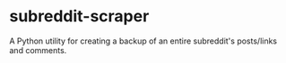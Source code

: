 subreddit-scraper
==================

A Python utility for creating a backup of an entire subreddit's posts/links and comments.
